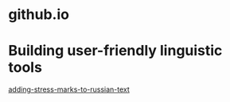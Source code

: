 # github.io
<!DOCTYPE html>
<html lang=en>
<head>
<meta charset=utf-8>
</head>
<body>
<h1>Building user-friendly linguistic tools</h1>

<a href="adding-stress-marks-to-russian-text.htm">adding-stress-marks-to-russian-text</a>
</body>
</html>
